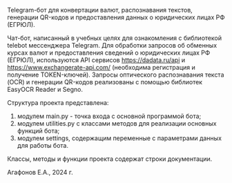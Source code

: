 Telegram-бот для конвертации валют, распознавания текстов,
генерации QR-кодов и предоставления данных о юридических лицах РФ (ЕГРЮЛ).


Чат-бот, написанный в учебных целях для ознакомления с библиотекой telebot мессенджера Telegram.
Для обработки запросов об обменных курсах валют и предоставления сведений о юридических лицах РФ (ЕГРЮЛ), используются 
API сервисов https://dadata.ru/api и https://www.exchangerate-api.com/ (необходима регистрация и получение TOKEN-ключей).
Запросы оптического распознавания текста (OCR) и генерации QR-кодов реализованы с помощью библиотек EasyOCR Reader и Segno.

Структура проекта представлена:
1) модулем main.py - точка входа с основной программой бота; 
2) модулем utilities.py с классами методов для реализации основных функций бота;
3) модулем settings, содержащим переменные с параметрами данных для работы бота.

Классы, методы и функции проекта содержат строки документации.

Агафонов Е.А., 2024 г.

